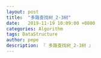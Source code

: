 ```yaml
---
layout: post
title:  "多路查找树_2-3树"
date:   2019-11-19 10:09:00 +0800
categories: Algorithm
tags: DataStructure
author: pepe
description: 『 多路查找树_2-3树 』
---
```

































